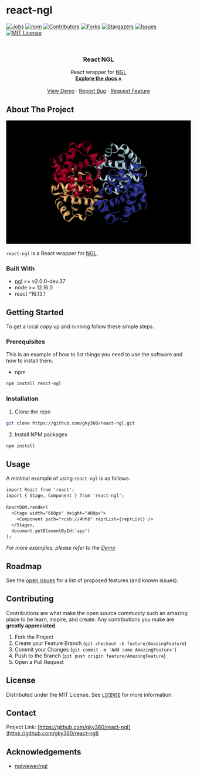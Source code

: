 # react-ngl

<!-- PROJECT SHIELDS -->

[![Jobs][jobs-badge]][jobs-url]
[![npm][npm-badge]][npm-url]
[![Contributors][contributors-shield]][contributors-url]
[![Forks][forks-shield]][forks-url]
[![Stargazers][stars-shield]][stars-url]
[![Issues][issues-shield]][issues-url]
[![MIT License][license-shield]][license-url]

<!-- PROJECT LOGO -->
<br />
<p align="center">
  <!-- <a href="https://github.com/gky360/react-ngl">
    <img src="images/logo.png" alt="Logo" width="80" height="80">
  </a> -->

  <h3 align="center">React NGL</h3>

  <p align="center">
    React wrapper for <a href="https://github.com/nglviewer/ngl">NGL</a>
    <br />
    <a href="https://github.com/gky360/react-ngl"><strong>Explore the docs »</strong></a>
    <br />
    <br />
    <a href="https://gky360.github.io/react-ngl">View Demo</a>
    ·
    <a href="https://github.com/gky360/react-ngl/issues">Report Bug</a>
    ·
    <a href="https://github.com/gky360/react-ngl/issues">Request Feature</a>
  </p>
</p>

<!-- TABLE OF CONTENTS -->

<!-- ## Table of Contents

- [react-ngl](#react-ngl)
  - [About The Project](#about-the-project)
    - [Built With](#built-with)
  - [Getting Started](#getting-started)
    - [Prerequisites](#prerequisites)
    - [Installation](#installation)
  - [Usage](#usage)
  - [Roadmap](#roadmap)
  - [Contributing](#contributing)
  - [License](#license)
  - [Contact](#contact)
  - [Acknowledgements](#acknowledgements)

<!-- ABOUT THE PROJECT -->

## About The Project

[![React NGL Screen Shot][product-screenshot]](https://github.com/gky360/react-ngl)

`react-ngl` is a React wrapper for <a href="https://github.com/nglviewer/ngl">NGL</a>.

### Built With

- [ngl](https://github.com/nglviewer/ngl) >= v2.0.0-dev.37
- node >= 12.16.0
- react ^16.13.1

<!-- GETTING STARTED -->

## Getting Started

To get a local copy up and running follow these simple steps.

### Prerequisites

This is an example of how to list things you need to use the software and how to install them.

- npm

```sh
npm install react-ngl
```

### Installation

1. Clone the repo

```sh
git clone https://github.com/gky360/react-ngl.git
```

2. Install NPM packages

```sh
npm install
```

<!-- USAGE EXAMPLES -->

## Usage

A minimal example of using `react-ngl` is as follows.

```tsx
import React from 'react';
import { Stage, Component } from 'react-ngl';

ReactDOM.render(
  <Stage width="600px" height="400px">
    <Component path="rcsb://4hhb" reprList={reprList} />
  </Stage>,
  document.getElementById('app')
);
```

_For more examples, please refer to the [Demo](https://gky360.github.io/react-ngl)_

<!-- ROADMAP -->

## Roadmap

See the [open issues](https://github.com/gky360/react-ngl/issues) for a list of proposed features (and known issues).

<!-- CONTRIBUTING -->

## Contributing

Contributions are what make the open source community such an amazing place to be learn, inspire, and create. Any contributions you make are **greatly appreciated**.

1. Fork the Project
2. Create your Feature Branch (`git checkout -b feature/AmazingFeature`)
3. Commit your Changes (`git commit -m 'Add some AmazingFeature'`)
4. Push to the Branch (`git push origin feature/AmazingFeature`)
5. Open a Pull Request

<!-- LICENSE -->

## License

Distributed under the MIT License. See [`LICENSE`][license-url] for more information.

<!-- CONTACT -->

## Contact

<!-- Your Name - [@twitter_handle](https://twitter.com/twitter_handle) - email -->

Project Link: [https://github.com/gky360/react-ngl](https://github.com/gky360/react-ngl)

<!-- ACKNOWLEDGEMENTS -->

## Acknowledgements

- [nglviewer/ngl](https://github.com/nglviewer/ngl)

<!-- MARKDOWN LINKS & IMAGES -->
<!-- https://www.markdownguide.org/basic-syntax/#reference-style-links -->

[jobs-badge]: https://github.com/gky360/react-ngl/workflows/Jobs/badge.svg
[jobs-url]: https://github.com/gky360/react-ngl/actions
[npm-badge]: https://badge.fury.io/js/react-ngl.svg
[npm-url]: https://www.npmjs.com/package/react-ngl
[contributors-shield]: https://img.shields.io/github/contributors/gky360/react-ngl.svg
[contributors-url]: https://github.com/gky360/react-ngl/graphs/contributors
[forks-shield]: https://img.shields.io/github/forks/gky360/react-ngl.svg
[forks-url]: https://github.com/gky360/react-ngl/network/members
[stars-shield]: https://img.shields.io/github/stars/gky360/react-ngl.svg
[stars-url]: https://github.com/gky360/react-ngl/stargazers
[issues-shield]: https://img.shields.io/github/issues/gky360/react-ngl.svg
[issues-url]: https://github.com/gky360/react-ngl/issues
[license-shield]: https://img.shields.io/github/license/gky360/react-ngl.svg
[license-url]: https://github.com/gky360/react-ngl/blob/master/LICENSE.txt
[product-screenshot]: images/screenshot.png
